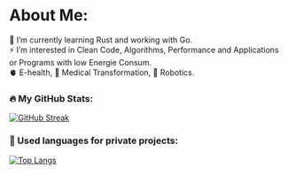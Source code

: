 # About Me:

:brain: I’m currently learning Rust and working with Go.<br>⚡ I’m interested in Clean Code, Algorithms, Performance and Applications or Programs with low Energie Consum.<br>:anatomical_heart: E-health, :dna: Medical Transformation, :mechanical_arm: Robotics.<br>

### :fire: My GitHub Stats:
[![GitHub Streak](http://github-readme-streak-stats.herokuapp.com?user=driif&theme=dark&background=000000)](https://git.io/streak-stats)


### :battery:  Used languages for private projects:
[![Top Langs](https://github-readme-stats.vercel.app/api/top-langs/?username=driif&layout=compact&theme=highcontrast)](https://github.com/anuraghazra/github-readme-stats)
